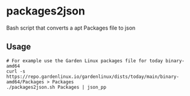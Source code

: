 # packages2json
Bash script that converts a apt Packages file to json

## Usage
``` 
# For example use the Garden Linux packages file for today binary-amd64
curl -s https://repo.gardenlinux.io/gardenlinux/dists/today/main/binary-amd64/Packages > Packages
./packages2json.sh Packages | json_pp
``` 
